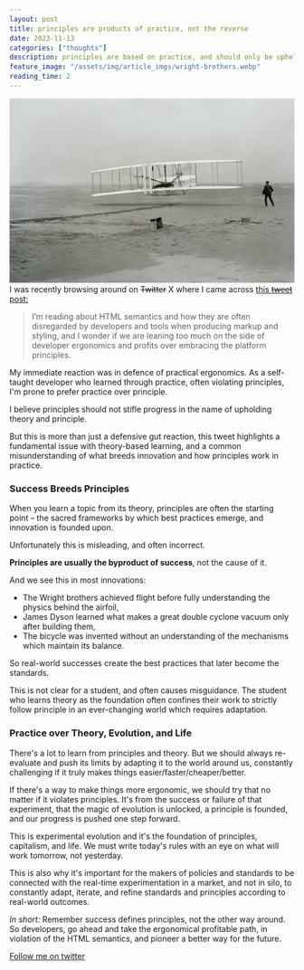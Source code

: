 ```yaml
---
layout: post
title: principles are products of practice, not the reverse
date: 2023-11-13
categories: ["thoughts"]
description: principles are based on practice, and should only be upheld when they clearly cause improved outcome.
feature_image: "/assets/img/article_imgs/wright-brothers.webp"
reading_time: 2
---
```

<!-- In one sentence:
- Principles are based on practice, not the other way around.

In a few bullet points:
- the tweet highlights a fundamental issue with learning through theory and principles
- good principles are founded on best practices in the real world
- best practices evolve
- principles should as well
- life is founded on this model
- so is capitalism, entrepreneurship
- we need to make sure we dont waste resources sticking to outdated principles
- evolution crafts the best version of everything -->
![Wright Brothers catch flight, 1903](/assets/img/article_imgs/wright-brothers.webp)
I was recently browsing around on ~~Twitter~~ X where I came across [this ~~tweet~~ post:](https://x.com/pepicrft/status/1723640911022653804)

> I’m reading about HTML semantics and how they are often disregarded by developers and tools when producing markup and styling, and I wonder if we are leaning too much on the side of developer ergonomics and profits over embracing the platform principles.

My immediate reaction was in defence of practical ergonomics. As a self-taught developer who learned through practice, often violating principles, I'm prone to prefer practice over principle. 

I believe principles should not stifle progress in the name of upholding theory and principle.

But this is more than just a defensive gut reaction, this tweet highlights a fundamental issue with theory-based learning, and a common misunderstanding of what breeds innovation and how principles work in practice.

### Success Breeds Principles

When you learn a topic from its theory, principles are often the starting point – the sacred frameworks by which best practices emerge, and innovation is founded upon.

Unfortunately this is misleading, and often incorrect.

**Principles are usually the byproduct of success**, not the cause of it.

And we see this in most innovations:

- The Wright brothers achieved flight before fully understanding the physics behind the airfoil,
- James Dyson learned what makes a great double cyclone vacuum only after building them,
- The bicycle was invented without an understanding of the mechanisms which maintain its balance.

So real-world successes create the best practices that later become the standards.

This is not clear for a student, and often causes misguidance. The student who learns theory as the foundation often confines their work to strictly follow principle in an ever-changing world which requires adaptation.

### Practice over Theory, Evolution, and Life

There's a lot to learn from principles and theory. But we should always re-evaluate and push its limits by adapting it to the world around us, constantly challenging if it truly makes things easier/faster/cheaper/better.

If there's a way to make things more ergonomic, we should try that no matter if it violates principles. It's from the success or failure of that experiment, that the magic of evolution is unlocked, a principle is founded, and our progress is pushed one step forward.

This is experimental evolution and it's the foundation of principles, capitalism, and life. We must write today's rules with an eye on what will work tomorrow, not yesterday.

This is also why it's important for the makers of policies and standards to be connected with the real-time experimentation in a market, and not in silo, to constantly adapt, iterate, and refine standards and principles according to real-world outcomes.

_In short:_ Remember success defines principles, not the other way around. So developers, go ahead and take the ergonomical profitable path, in violation of the HTML semantics, and pioneer a better way for the future.

[Follow me on twitter](https://twitter.com/themajd_)